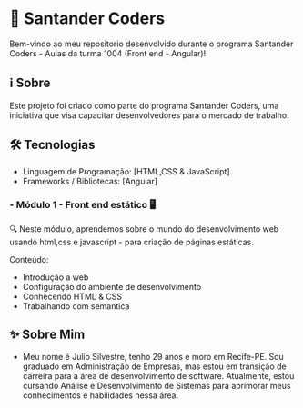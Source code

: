 # 🚀 Santander Coders

Bem-vindo ao meu repositorio desenvolvido durante o programa Santander Coders - Aulas da turma 1004 (Front end - Angular)!

## ℹ️ Sobre

Este projeto foi criado como parte do programa Santander Coders, uma iniciativa que visa capacitar desenvolvedores para o mercado de trabalho.

## 🛠️ Tecnologias

- Linguagem de Programação: [HTML,CSS & JavaScript]
- Frameworks / Bibliotecas: [Angular]

### - Módulo 1 - Front end estático 🖥️

🔍 Neste módulo, aprendemos sobre o mundo do desenvolvimento web usando html,css e javascript - para criação de páginas estáticas.

Conteúdo:
- Introdução a web
- Configuração do ambiente de desenvolvimento
- Conhecendo HTML & CSS
- Trabalhando com semantica

## ✨ Sobre Mim
 - Meu nome é Julio Silvestre, tenho 29 anos e moro em Recife-PE. Sou graduado em Administração de Empresas, mas estou em transição de carreira para a área de desenvolvimento de software. Atualmente, estou cursando Análise e Desenvolvimento de Sistemas para aprimorar meus conhecimentos e habilidades nessa área.
